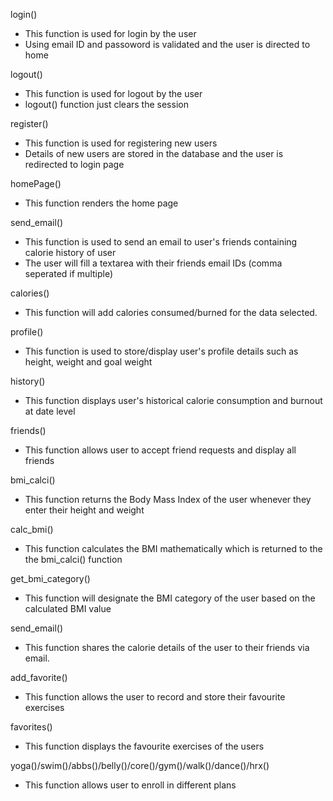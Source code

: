 login()
- This function is used for login by the user
- Using email ID and passoword is validated and the user is directed to home

logout()
- This function is used for logout by the user
- logout() function just clears the session

register()
- This function is used for registering new users
- Details of new users are stored in the database and the user is redirected to login page

homePage()
- This function renders the home page

send_email()
- This function is used to send an email to user's friends containing calorie history of user
- The user will fill a textarea with their friends email IDs (comma seperated if multiple)

calories()
- This function will add calories consumed/burned for the data selected.

profile()
- This function is used to store/display user's profile details such as height, weight and goal weight

history()
- This function displays user's historical calorie consumption and burnout at date level

friends()
- This function allows user to accept friend requests and display all friends

bmi_calci()
- This function returns the Body Mass Index of the user whenever they enter their height and weight

calc_bmi()
- This function calculates the BMI mathematically which is returned to the the bmi_calci() function

get_bmi_category()
- This function will designate the BMI category of the user based on the calculated BMI value

send_email()
- This function shares the calorie details of the user to their friends via email.

add_favorite()
- This function allows the user to record and store their favourite exercises

favorites()
- This function displays the favourite exercises of the users

yoga()/swim()/abbs()/belly()/core()/gym()/walk()/dance()/hrx()
- This function allows user to enroll in different plans
